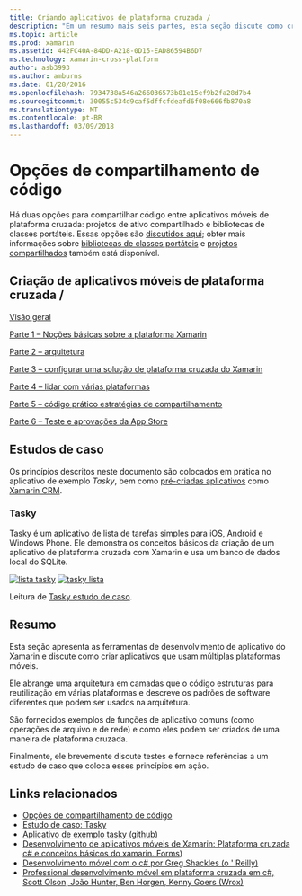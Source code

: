```yaml
---
title: Criando aplicativos de plataforma cruzada /
description: "Em um resumo mais seis partes, esta seção discute como criar aplicativos usando a plataforma de desenvolvimento do Xamarin – de Noções básicas sobre o funcionamento do Xamarin para criar aplicativos móveis e, em seguida, testar e implantar para as várias lojas de aplicativos."
ms.topic: article
ms.prod: xamarin
ms.assetid: 442FC40A-84DD-A218-0D15-EAD86594B6D7
ms.technology: xamarin-cross-platform
author: asb3993
ms.author: amburns
ms.date: 01/28/2016
ms.openlocfilehash: 7934738a546a266036573b81e15ef9b2fa28d7b4
ms.sourcegitcommit: 30055c534d9caf5dffcfdeafd6f08e666fb870a8
ms.translationtype: MT
ms.contentlocale: pt-BR
ms.lasthandoff: 03/09/2018
---
```

# <a name="sharing-code-options"></a>Opções de compartilhamento de código

Há duas opções para compartilhar código entre aplicativos móveis de plataforma cruzada: projetos de ativo compartilhado e bibliotecas de classes portáteis. Essas opções são [discutidos aqui](~/cross-platform/app-fundamentals/code-sharing.md); obter mais informações sobre [bibliotecas de classes portáteis](~/cross-platform/app-fundamentals/pcl.md) e [projetos compartilhados](~/cross-platform/app-fundamentals/shared-projects.md) também está disponível.

<a name="Sections" />

## <a name="building-cross-platform-mobile-apps"></a>Criação de aplicativos móveis de plataforma cruzada /

 [Visão geral](~/cross-platform/app-fundamentals/building-cross-platform-applications/part-0-overview.md)

 [Parte 1 – Noções básicas sobre a plataforma Xamarin](~/cross-platform/app-fundamentals/building-cross-platform-applications/part-1-understanding-the-xamarin-mobile-platform.md)

 [Parte 2 – arquitetura](~/cross-platform/app-fundamentals/building-cross-platform-applications/part-2-architecture.md)

 [Parte 3 – configurar uma solução de plataforma cruzada do Xamarin](~/cross-platform/app-fundamentals/building-cross-platform-applications/part-3-setting-up-a-xamarin-cross-platform-solution.md)

 [Parte 4 – lidar com várias plataformas](~/cross-platform/app-fundamentals/building-cross-platform-applications/part-4-platform-divergence-abstraction-divergent-implementation.md)

 [Parte 5 – código prático estratégias de compartilhamento](~/cross-platform/app-fundamentals/building-cross-platform-applications/part-5-practical-code-sharing-strategies.md)

 [Parte 6 – Teste e aprovações da App Store](~/cross-platform/app-fundamentals/building-cross-platform-applications/part-6-testing-and-app-store-approvals.md)

 <a name="Cross-Platform_Mobile_Application_Case_Studies" />


## <a name="case-studies"></a>Estudos de caso

Os princípios descritos neste documento são colocados em prática no aplicativo de exemplo *Tasky*, bem como [pré-criadas aplicativos](https://xamarin.com/prebuilt) como [Xamarin CRM](https://xamarin.com/prebuilt/#xamarincrm).

 <a name="Tasky" />


### <a name="tasky"></a>Tasky

Tasky é um aplicativo de lista de tarefas simples para iOS, Android e Windows Phone.
Ele demonstra os conceitos básicos da criação de um aplicativo de plataforma cruzada com Xamarin e usa um banco de dados local do SQLite.

 [![lista tasky](images/iphone-list-sml.png)](images/iphone-list.png#lightbox) [ ![tasky lista](images/iphone-list-sml.png)](images/iphone-list.png#lightbox)

Leitura de [Tasky estudo de caso](~/cross-platform/app-fundamentals/building-cross-platform-applications/case-study-tasky.md).


## <a name="summary"></a>Resumo

Esta seção apresenta as ferramentas de desenvolvimento de aplicativo do Xamarin e discute como criar aplicativos que usam múltiplas plataformas móveis.

Ele abrange uma arquitetura em camadas que o código estruturas para reutilização em várias plataformas e descreve os padrões de software diferentes que podem ser usados na arquitetura.

São fornecidos exemplos de funções de aplicativo comuns (como operações de arquivo e de rede) e como eles podem ser criados de uma maneira de plataforma cruzada.

Finalmente, ele brevemente discute testes e fornece referências a um estudo de caso que coloca esses princípios em ação.



## <a name="related-links"></a>Links relacionados

- [Opções de compartilhamento de código](~/cross-platform/app-fundamentals/code-sharing.md)
- [Estudo de caso: Tasky](~/cross-platform/app-fundamentals/building-cross-platform-applications/case-study-tasky.md)
- [Aplicativo de exemplo tasky (github)](https://developer.xamarin.com/samples/mobile/TaskyPortable/)
- [Desenvolvimento de aplicativos móveis de Xamarin: Plataforma cruzada c# e conceitos básicos do xamarin. Forms](http://www.amazon.com/Xamarin-Mobile-Application-Development-Cross-Platform/dp/1484202155/))
- [Desenvolvimento móvel com o c# por Greg Shackles (o ' Reilly)](http://shop.oreilly.com/product/0636920024002.do)
- [Professional desenvolvimento móvel em plataforma cruzada em c#, Scott Olson, João Hunter, Ben Horgen, Kenny Goers (Wrox)](http://www.wiley.com/WileyCDA/WileyTitle/productCd-1118157702.html)
